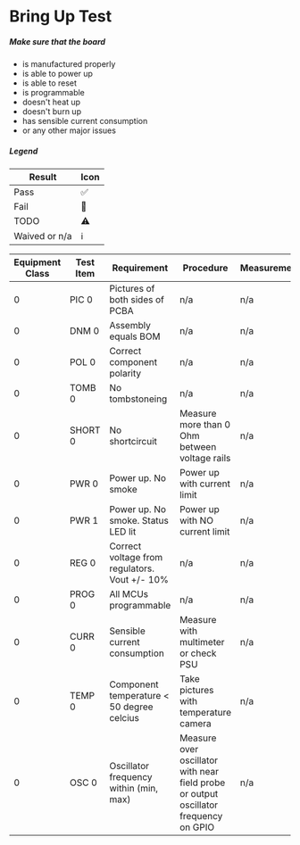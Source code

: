 # Bring Up Test

##### Make sure that the board
* is manufactured properly
* is able to power up
* is able to reset
* is programmable
* doesn't heat up
* doesn't burn up
* has sensible current consumption
* or any other major issues

##### Legend
| Result | Icon |
| -- | -- | 
| Pass | :white_check_mark: |
| Fail | 🔴|
| TODO | ⚠️ |
| Waived or n/a | :information_source: |


| Equipment Class | Test Item | Requirement | Procedure | Measurements | Comment | Res |
| -- | -- | -- | -- | -- | -- |-- |
| 0 | PIC 0 | Pictures of both sides of PCBA | n/a | n/a | | :white_check_mark: |
| 0 | DNM 0 | Assembly equals BOM | n/a | n/a | | :white_check_mark: |
| 0 | POL 0 | Correct component polarity | n/a | n/a | | :white_check_mark: |
| 0 | TOMB 0 | No tombstoneing | n/a | n/a | | :white_check_mark: |
| 0 | SHORT 0 | No shortcircuit | Measure more than 0 Ohm between voltage rails | n/a | | :white_check_mark: |
| 0 | PWR 0 | Power up. No smoke | Power up with current limit | n/a | | :white_check_mark: |
| 0 | PWR 1 | Power up. No smoke. Status LED lit | Power up with NO current limit | n/a | | :white_check_mark: |
| 0 | REG 0 | Correct voltage from regulators. Vout +/- 10% | n/a| n/a | | :white_check_mark: |
| 0 | PROG 0 | All MCUs programmable | n/a | n/a | | :white_check_mark: |
| 0 | CURR 0 | Sensible current consumption | Measure with multimeter or check PSU | n/a | | :white_check_mark: |
| 0 | TEMP 0 | Component temperature < 50 degree celcius | Take pictures with temperature camera | n/a | | :white_check_mark: |
| 0 | OSC 0 | Oscillator frequency within (min, max) | Measure over oscillator with near field probe or output oscillator frequency on GPIO | n/a | | :white_check_mark: |
